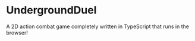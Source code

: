 # UndergroundDuel
A 2D action combat game completely written in TypeScript that runs in the browser!
